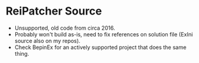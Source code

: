 # ReiPatcher Source

* Unsupported, old code from circa 2016.
* Probably won't build as-is, need to fix references on solution file (ExIni source also on my repos).
* Check BepinEx for an actively supported project that does the same thing.

